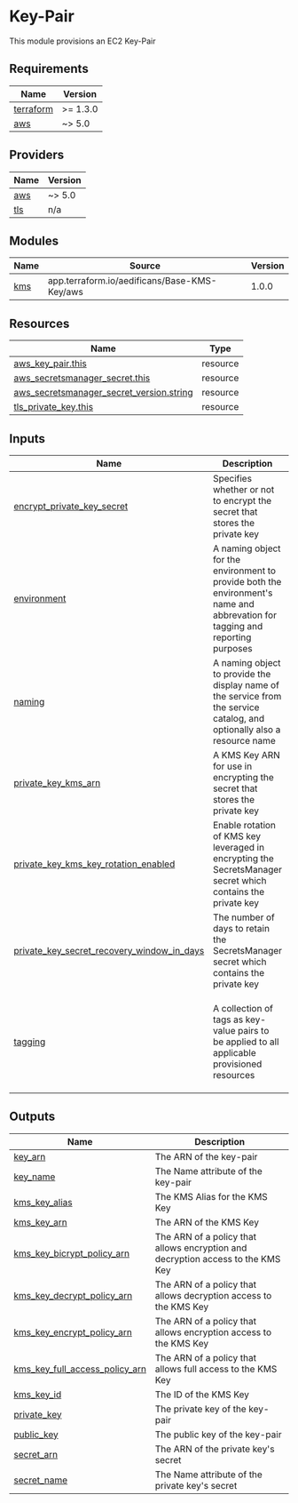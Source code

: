 # Key-Pair

This module provisions an EC2 Key-Pair

<!-- BEGIN_TF_DOCS -->
## Requirements

| Name | Version |
|------|---------|
| <a name="requirement_terraform"></a> [terraform](#requirement\_terraform) | >= 1.3.0 |
| <a name="requirement_aws"></a> [aws](#requirement\_aws) | ~> 5.0 |

## Providers

| Name | Version |
|------|---------|
| <a name="provider_aws"></a> [aws](#provider\_aws) | ~> 5.0 |
| <a name="provider_tls"></a> [tls](#provider\_tls) | n/a |

## Modules

| Name | Source | Version |
|------|--------|---------|
| <a name="module_kms"></a> [kms](#module\_kms) | app.terraform.io/aedificans/Base-KMS-Key/aws | 1.0.0 |

## Resources

| Name | Type |
|------|------|
| [aws_key_pair.this](https://registry.terraform.io/providers/hashicorp/aws/latest/docs/resources/key_pair) | resource |
| [aws_secretsmanager_secret.this](https://registry.terraform.io/providers/hashicorp/aws/latest/docs/resources/secretsmanager_secret) | resource |
| [aws_secretsmanager_secret_version.string](https://registry.terraform.io/providers/hashicorp/aws/latest/docs/resources/secretsmanager_secret_version) | resource |
| [tls_private_key.this](https://registry.terraform.io/providers/hashicorp/tls/latest/docs/resources/private_key) | resource |

## Inputs

| Name | Description | Type | Default | Required |
|------|-------------|------|---------|:--------:|
| <a name="input_encrypt_private_key_secret"></a> [encrypt\_private\_key\_secret](#input\_encrypt\_private\_key\_secret) | Specifies whether or not to encrypt the secret that stores the private key | `bool` | `true` | no |
| <a name="input_environment"></a> [environment](#input\_environment) | A naming object for the environment to provide both the environment's name and abbrevation for tagging and reporting purposes | <pre>object({<br>    name         = string<br>    abbreviation = string<br>  })</pre> | n/a | yes |
| <a name="input_naming"></a> [naming](#input\_naming) | A naming object to provide the display name of the service from the service catalog, and optionally also a resource name | <pre>object({<br>    display  = string<br>    resource = optional(string, null)<br>  })</pre> | n/a | yes |
| <a name="input_private_key_kms_arn"></a> [private\_key\_kms\_arn](#input\_private\_key\_kms\_arn) | A KMS Key ARN for use in encrypting the secret that stores the private key | `string` | `null` | no |
| <a name="input_private_key_kms_key_rotation_enabled"></a> [private\_key\_kms\_key\_rotation\_enabled](#input\_private\_key\_kms\_key\_rotation\_enabled) | Enable rotation of KMS key leveraged in encrypting the SecretsManager secret which contains the private key | `bool` | `true` | no |
| <a name="input_private_key_secret_recovery_window_in_days"></a> [private\_key\_secret\_recovery\_window\_in\_days](#input\_private\_key\_secret\_recovery\_window\_in\_days) | The number of days to retain the SecretsManager secret which contains the private key | `number` | `0` | no |
| <a name="input_tagging"></a> [tagging](#input\_tagging) | A collection of tags as key-value pairs to be applied to all applicable provisioned resources | <pre>object({<br>    additional_tags = optional(map(any), {})<br>    network         = string<br>    organization    = string<br>    owner           = string<br>    service_pattern = string<br>    tag_key_prefix  = string<br>  })</pre> | n/a | yes |

## Outputs

| Name | Description |
|------|-------------|
| <a name="output_key_arn"></a> [key\_arn](#output\_key\_arn) | The ARN of the key-pair |
| <a name="output_key_name"></a> [key\_name](#output\_key\_name) | The Name attribute of the key-pair |
| <a name="output_kms_key_alias"></a> [kms\_key\_alias](#output\_kms\_key\_alias) | The KMS Alias for the KMS Key |
| <a name="output_kms_key_arn"></a> [kms\_key\_arn](#output\_kms\_key\_arn) | The ARN of the KMS Key |
| <a name="output_kms_key_bicrypt_policy_arn"></a> [kms\_key\_bicrypt\_policy\_arn](#output\_kms\_key\_bicrypt\_policy\_arn) | The ARN of a policy that allows encryption and decryption access to the KMS Key |
| <a name="output_kms_key_decrypt_policy_arn"></a> [kms\_key\_decrypt\_policy\_arn](#output\_kms\_key\_decrypt\_policy\_arn) | The ARN of a policy that allows decryption access to the KMS Key |
| <a name="output_kms_key_encrypt_policy_arn"></a> [kms\_key\_encrypt\_policy\_arn](#output\_kms\_key\_encrypt\_policy\_arn) | The ARN of a policy that allows encryption access to the KMS Key |
| <a name="output_kms_key_full_access_policy_arn"></a> [kms\_key\_full\_access\_policy\_arn](#output\_kms\_key\_full\_access\_policy\_arn) | The ARN of a policy that allows full access to the KMS Key |
| <a name="output_kms_key_id"></a> [kms\_key\_id](#output\_kms\_key\_id) | The ID of the KMS Key |
| <a name="output_private_key"></a> [private\_key](#output\_private\_key) | The private key of the key-pair |
| <a name="output_public_key"></a> [public\_key](#output\_public\_key) | The public key of the key-pair |
| <a name="output_secret_arn"></a> [secret\_arn](#output\_secret\_arn) | The ARN of the private key's secret |
| <a name="output_secret_name"></a> [secret\_name](#output\_secret\_name) | The Name attribute of the private key's secret |
<!-- END_TF_DOCS -->

